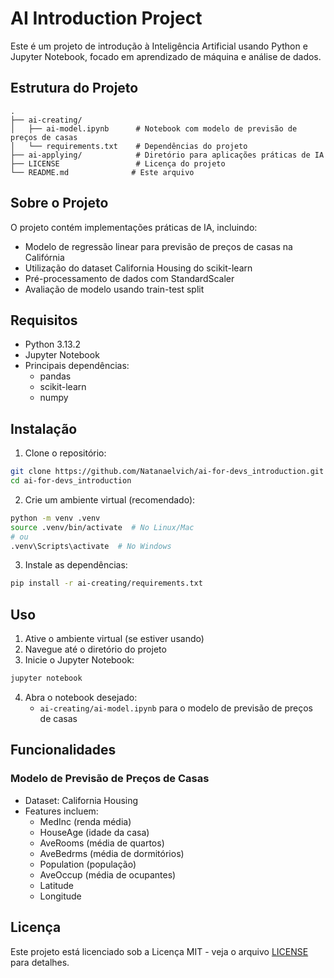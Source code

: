 # AI Introduction Project

Este é um projeto de introdução à Inteligência Artificial usando Python e Jupyter Notebook, focado em aprendizado de máquina e análise de dados.

## Estrutura do Projeto

```
.
├── ai-creating/
│   ├── ai-model.ipynb      # Notebook com modelo de previsão de preços de casas
│   └── requirements.txt    # Dependências do projeto
├── ai-applying/            # Diretório para aplicações práticas de IA
├── LICENSE                 # Licença do projeto
└── README.md              # Este arquivo
```

## Sobre o Projeto

O projeto contém implementações práticas de IA, incluindo:

- Modelo de regressão linear para previsão de preços de casas na Califórnia
- Utilização do dataset California Housing do scikit-learn
- Pré-processamento de dados com StandardScaler
- Avaliação de modelo usando train-test split

## Requisitos

- Python 3.13.2
- Jupyter Notebook
- Principais dependências:
  - pandas
  - scikit-learn
  - numpy

## Instalação

1. Clone o repositório:
```bash
git clone https://github.com/Natanaelvich/ai-for-devs_introduction.git
cd ai-for-devs_introduction
```

2. Crie um ambiente virtual (recomendado):
```bash
python -m venv .venv
source .venv/bin/activate  # No Linux/Mac
# ou
.venv\Scripts\activate  # No Windows
```

3. Instale as dependências:
```bash
pip install -r ai-creating/requirements.txt
```

## Uso

1. Ative o ambiente virtual (se estiver usando)
2. Navegue até o diretório do projeto
3. Inicie o Jupyter Notebook:
```bash
jupyter notebook
```
4. Abra o notebook desejado:
   - `ai-creating/ai-model.ipynb` para o modelo de previsão de preços de casas

## Funcionalidades

### Modelo de Previsão de Preços de Casas
- Dataset: California Housing
- Features incluem:
  - MedInc (renda média)
  - HouseAge (idade da casa)
  - AveRooms (média de quartos)
  - AveBedrms (média de dormitórios)
  - Population (população)
  - AveOccup (média de ocupantes)
  - Latitude
  - Longitude

## Licença

Este projeto está licenciado sob a Licença MIT - veja o arquivo [LICENSE](LICENSE) para detalhes. 